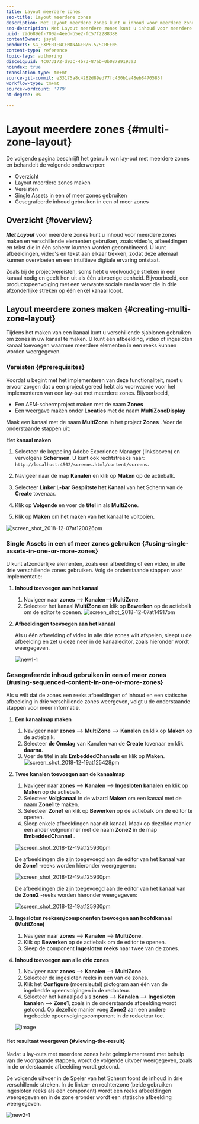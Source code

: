 ```yaml
---
title: Layout meerdere zones
seo-title: Layout meerdere zones
description: Met Layout meerdere zones kunt u inhoud voor meerdere zones maken en een groot aantal verschillende elementen gebruiken, zoals video's, afbeeldingen en tekst die in één scherm kunnen worden gecombineerd. Volg deze pagina voor meer informatie.
seo-description: Met Layout meerdere zones kunt u inhoud voor meerdere zones maken en een groot aantal verschillende elementen gebruiken, zoals video's, afbeeldingen en tekst die in één scherm kunnen worden gecombineerd. Volg deze pagina voor meer informatie.
uuid: 2ad689ef-700a-4eed-b5e2-fc57f2288388
contentOwner: jsyal
products: SG_EXPERIENCEMANAGER/6.5/SCREENS
content-type: reference
topic-tags: authoring
discoiquuid: 4c073172-d93c-4b73-87ab-0b08789193a3
noindex: true
translation-type: tm+mt
source-git-commit: e33175a8c4282d89ed77fc430b1a48eb8470585f
workflow-type: tm+mt
source-wordcount: '779'
ht-degree: 0%

---
```



# Layout meerdere zones {#multi-zone-layout}

De volgende pagina beschrijft het gebruik van lay-out met meerdere zones en behandelt de volgende onderwerpen:

* Overzicht
* Layout meerdere zones maken
* Vereisten
* Single Assets in een of meer zones gebruiken
* Gesegrafeerde inhoud gebruiken in een of meer zones

## Overzicht {#overview}

***Met Layout*** voor meerdere zones kunt u inhoud voor meerdere zones maken en verschillende elementen gebruiken, zoals video&#39;s, afbeeldingen en tekst die in één scherm kunnen worden gecombineerd. U kunt afbeeldingen, video&#39;s en tekst aan elkaar trekken, zodat deze allemaal kunnen overvloeien en een intuïtieve digitale ervaring ontstaat.

Zoals bij de projectvereisten, soms hebt u veelvoudige streken in een kanaal nodig en geeft hen uit als één uitvoerige eenheid. Bijvoorbeeld, een productopeenvolging met een verwante sociale media voer die in drie afzonderlijke streken op één enkel kanaal loopt.

## Layout meerdere zones maken {#creating-multi-zone-layout}

Tijdens het maken van een kanaal kunt u verschillende sjablonen gebruiken om zones in uw kanaal te maken. U kunt één afbeelding, video of ingesloten kanaal toevoegen waarmee meerdere elementen in een reeks kunnen worden weergegeven.

### Vereisten {#prerequisites}

Voordat u begint met het implementeren van deze functionaliteit, moet u ervoor zorgen dat u een project gereed hebt als voorwaarde voor het implementeren van een lay-out met meerdere zones. Bijvoorbeeld,

* Een AEM-schermproject maken met de naam **Zones**
* Een weergave maken onder **Locaties** met de naam **MultiZoneDisplay**

Maak een kanaal met de naam **MultiZone** in het project **Zones** . Voer de onderstaande stappen uit:

**Het kanaal maken**

1. Selecteer de koppeling Adobe Experience Manager (linksboven) en vervolgens **Schermen**. U kunt ook rechtstreeks naar: `http://localhost:4502/screens.html/content/screens`.
1. Navigeer naar de map **Kanalen** en klik op **Maken** op de actiebalk.

1. Selecteer **Linker L-bar Gesplitste het Kanaal** van het Scherm van de **Create** tovenaar.

1. Klik op **Volgende** en voer de **titel** in als **MultiZone**.

1. Klik op **Maken** om het maken van het kanaal te voltooien.

![screen_shot_2018-12-07at120026pm](assets/screen_shot_2018-12-07at120026pm.png)

### Single Assets in een of meer zones gebruiken {#using-single-assets-in-one-or-more-zones}

U kunt afzonderlijke elementen, zoals een afbeelding of een video, in alle drie verschillende zones gebruiken. Volg de onderstaande stappen voor implementatie:

1. **Inhoud toevoegen aan het kanaal**

   1. Navigeer naar **zones** —> **Kanalen**—>**MultiZone**.
   1. Selecteer het kanaal **MultiZone** en klik op **Bewerken** op de actiebalk om de editor te openen.
   ![screen_shot_2018-12-07at14917pm](assets/screen_shot_2018-12-07at14917pm.png)

1. **Afbeeldingen toevoegen aan het kanaal**

   Als u één afbeelding of video in alle drie zones wilt afspelen, sleept u de afbeelding en zet u deze neer in de kanaaleditor, zoals hieronder wordt weergegeven.

   ![new1-1](assets/new1-1.gif)

### Gesegrafeerde inhoud gebruiken in een of meer zones {#using-sequenced-content-in-one-or-more-zones}

Als u wilt dat de zones een reeks afbeeldingen of inhoud en een statische afbeelding in drie verschillende zones weergeven, volgt u de onderstaande stappen voor meer informatie.

1. **Een kanaalmap maken**

   1. Navigeer naar **zones** —> **MultiZone** —> **Kanalen** en klik op **Maken** op de actiebalk.
   1. Selecteer **de Omslag** van Kanalen van de **Create** tovenaar en klik **daarna**.
   1. Voer de titel in als **EmbeddedChannels** en klik op **Maken**.
   ![screen_shot_2018-12-19at125428pm](assets/screen_shot_2018-12-19at125428pm.png)

1. **Twee kanalen toevoegen aan de kanaalmap**

   1. Navigeer naar **zones** —> **Kanalen** —> **Ingesloten kanalen** en klik op **Maken** op de actiebalk.
   1. Selecteer **Volgkanaal** in de wizard **Maken** om een kanaal met de naam **Zone1** te maken.
   1. Selecteer **Zone1** en klik op **Bewerken** op de actiebalk om de editor te openen.
   1. Sleep enkele afbeeldingen naar dit kanaal.
   Maak op dezelfde manier een ander volgnummer met de naam **Zone2** in de map **EmbeddedChannel** .

   ![screen_shot_2018-12-19at125930pm](assets/screen_shot_2018-12-19at125930pm.png)

   De afbeeldingen die zijn toegevoegd aan de editor van het kanaal van de **Zone1** -reeks worden hieronder weergegeven:

   ![screen_shot_2018-12-19at125930pm](/help/user-guide/assets/multi-zone/multizone-1.png)

   De afbeeldingen die zijn toegevoegd aan de editor van het kanaal van de **Zone2** -reeks worden hieronder weergegeven:

   ![screen_shot_2018-12-19at125930pm](/help/user-guide/assets/multi-zone/multizone-2.png)

1. **Ingesloten reeksen/componenten toevoegen aan hoofdkanaal (MultiZone)**

   1. Navigeer naar **zones** —> **Kanalen** —> **MultiZone**.
   1. Klik op **Bewerken** op de actiebalk om de editor te openen.
   1. Sleep de component **Ingesloten reeks** naar twee van de zones.

1. **Inhoud toevoegen aan alle drie zones**

   1. Navigeer naar **zones** —> **Kanalen** —> **MultiZone**.
   1. Selecteer de ingesloten reeks in een van de zones.
   1. Klik het **Configure** (moersleutel) pictogram aan één van de ingebedde opeenvolgingen in de redacteur.
   1. Selecteer het kanaalpad als **zones** —> **Kanalen** —> **Ingesloten kanalen** —> **Zone1**, zoals in de onderstaande afbeelding wordt getoond.
   Op dezelfde manier voeg **Zone2** aan een andere ingebedde opeenvolgingscomponent in de redacteur toe.

   ![image](/help/user-guide/assets/multi-zone/multizone-3.png)

#### Het resultaat weergeven {#viewing-the-result}

Nadat u lay-outs met meerdere zones hebt geïmplementeerd met behulp van de voorgaande stappen, wordt de volgende uitvoer weergegeven, zoals in de onderstaande afbeelding wordt getoond.

De volgende uitvoer in de Speler van het Scherm toont de inhoud in drie verschillende streken. In de linker- en rechterzone (beide gebruiken ingesloten reeks als een component) wordt een reeks afbeeldingen weergegeven en in de zone eronder wordt een statische afbeelding weergegeven.

![new2-1](/help/user-guide/assets/multi-zone/screens-multi1.gif)


